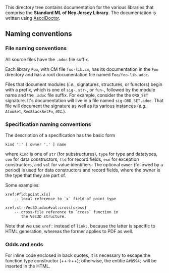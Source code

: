 This directory tree contains documentation for the
various libraries that comprise the **Standard ML of
Ney Jersey Library**.  The documentation is written
using [AscciDoctor](https://asciidoctor.org).

## Naming conventions

### File naming conventions

All source files have the `.adoc` file suffix.

Each library `Foo`, with CM file `foo-lib.cm`, has
its documentation in the `Foo` directory and has
a root documentation file named `Foo/foo-lib.adoc`.

Files that document modules (*i.e.*, signatures,
structures, or functors) begin with a prefix, which
is one of `sig-`, `str-`, or `fun-`, followed by the
module name and the `.adoc` file suffix.  For example,
consider the the `ORD_SET` signature.  It's documentation
will live in a file named `sig-ORD_SET.adoc`.  That file
will document the signature as well as its various instances
(*e.g.*, `AtomSet`, `RedBlackSetFn`, *etc*.).

### Specification naming conventions

The description of a specification has the basic form

    kind ':' [ owner '.' ] name

where `kind` is one of `str` (for substructures), `type`
for type and datatypes, `con` for data constructors,
`fld` for record fields, `exn` for exception constructors,
and `val` for value identifiers.  The optional `owner`
(followed by a period) is used for data constructors and
record fields, where the owner is the type that they
are part of.

Some examples:

	xref:#fld:point.x[x]
		-- local reference to `x` field of point type

	xref:str-Vec3D.adoc#val:cross[cross]
		-- cross-file reference to `cross` function in
		   the Vec3D structure.

Note that we use `xref:` instead of `link:`, because the latter
is specific to HTML generation, whereas the former applies to
PDF as well.

### Odds and ends

For inline code enclosed in back quotes, it is necessary to escape
the function type constructor (++\->++); otherwise, the entitie
`&#8594;` will be inserted in the HTML.

